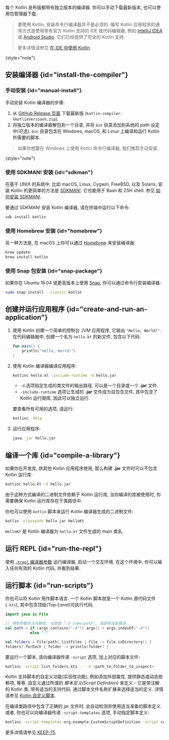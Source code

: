 [//]: # (title: Kotlin 命令行编译器)

每个 Kotlin 发布版都带有独立版本的编译器.
你可以手动下载最新版本, 也可以使用包管理器下载.

> 要使用 Kotlin, 安装命令行编译器并不是必须的.
> 编写 Kotlin 应用程序的通常方式是使用带有官方 Kotlin 支持的 IDE 或代码编辑器,
> 例如 [IntelliJ IDEA](https://www.jetbrains.com/idea/) 或 [Android Studio](https://developer.android.com/studio).
> 它们已经提供了完全的 Kotlin 支持.
>
> 更多详情请参见 [在 IDE 中使用 Kotlin](getting-started.md).
>
{style="note"}

## 安装编译器 {id="install-the-compiler"}

### 手动安装 {id="manual-install"}

手动安装 Kotlin 编译器的步骤:

1. 从 [GitHub Release 页面](%kotlinLatestUrl%) 下载最新版 (`kotlin-compiler-%kotlinVersion%.zip`).
2. 将独立版本的编译器解包到一个目录, 并将 `bin` 目录添加到系统的 path 设定中(可选).
   `bin` 目录包含在 Windows, macOS, 和 Linux 上编译和运行 Kotlin 所需要的脚本.

> 如果你想要在 Windows 上使用 Kotlin 命令行编译器, 我们推荐手动安装.
>
{style="note"}

### 使用 SDKMAN! 安装 {id="sdkman"}

在基于 UNIX 的系统中, 比如 macOS, Linux, Cygwin, FreeBSD, 以及 Solaris, 安装 Kotlin 的更简单的方法是 [SDKMAN!](https://sdkman.io).
它也能用于 Bash 和 ZSH shell. 参见 [如何安装 SDKMAN!](https://sdkman.io/install).

要通过 SDKMAN! 安装 Kotlin 编译器, 请在终端中运行以下命令:

```bash
sdk install kotlin
```

### 使用 Homebrew 安装 {id="homebrew"}

另一种方法是, 在 macOS 上你可以通过 [Homebrew](https://brew.sh/) 来安装编译器:

```bash
brew update
brew install kotlin
```

### 使用 Snap 包安装 {id="snap-package"}

如果你在 Ubuntu 16.04 或更高版本上使用 [Snap](https://snapcraft.io/), 你可以通过命令行安装编译器:

```bash
sudo snap install --classic kotlin
```

## 创建并运行应用程序 {id="create-and-run-an-application"}

1. 使用 Kotlin 创建一个简单的控制台 JVM 应用程序, 它输出 `"Hello, World!"`.
   在代码编辑器中, 创建一个名为 `hello.kt` 的新文件, 包含以下代码:

   ```kotlin
   fun main() {
       println("Hello, World!")
   }
   ```

2. 使用 Kotlin 编译器编译应用程序:

   ```bash
   kotlinc hello.kt -include-runtime -d hello.jar
   ```

   * `-d` 选项指定生成的类文件的输出路径, 可以是一个目录或一个 **.jar** 文件.
   * `-include-runtime` 选项让生成的 **.jar** 文件成为自包含文件, 其中包含了 Kotlin 运行期库, 因此可以独立运行.

   要查看所有可用的选项, 请运行:

   ```bash
   kotlinc -help
   ```

3. 运行应用程序:

   ```bash
   java -jar hello.jar
   ```

## 编译一个库 {id="compile-a-library"}

如果你在开发库, 供其他 Kotlin 应用程序使用, 那么构建 **.jar** 文件时可以不包含 Kotlin 运行库:

```bash
kotlinc hello.kt -d hello.jar
```

由于这种方式编译的二进制文件依赖于 Kotlin 运行库, 当你编译的库被使用时, 你需要确保 Kotlin 运行库存在于类路径中.

你也可以使用 `kotlin` 脚本来运行 Kotlin 编译器生成的二进制文件:

```bash
kotlin -classpath hello.jar HelloKt
```

`HelloKt` 是 Kotlin 编译器为 `hello.kt` 文件生成的 main 类名.

## 运行 REPL {id="run-the-repl"}

使用 [`-Xrepl` 编译器参数](compiler-reference.md#xrepl) 运行编译器, 启动一个交互环境.
在这个环境中, 你可以输入任何有效的 Kotlin 代码, 并看到结果.

## 运行脚本 {id="run-scripts"}

你也可以将 Kotlin 用作脚本语言.
一个 Kotlin 脚本就是一个 Kotlin 源代码文件 (`.kts`), 其中包含顶级(Top-Level)可执行代码.

```kotlin
import java.io.File

// 得到参数传入的路径, 也就是 "-d some/path", 或使用当前路径.
val path = if (args.contains("-d")) args[1 + args.indexOf("-d")]
           else "."

val folders = File(path).listFiles { file -> file.isDirectory() }
folders?.forEach { folder -> println(folder) }
```

要运行一个脚本, 请向编译器传递 `-script` 选项, 加上对应的脚本文件:

```bash
kotlinc -script list_folders.kts -- -d <path_to_folder_to_inspect>
```

Kotlin 支持脚本的自定义功能(实验性功能), 例如添加外部属性, 提供静态或动态依赖项, 等等.
自定义通过所谓的 _脚本定义(Script Definition)_ 来定义 - 它是带注解的 Kotlin 类, 带有适当的支持代码.
通过脚本文件名称扩展来选择适当的定义.
详情请参见 [Kotlin 自定义脚本](custom-script-deps-tutorial.md).

在编译类路径中包含了正确的 jar 文件时, 会自动检测并使用适当准备的脚本定义.
或者, 你也可以向编译器传递 `-script-templates` 选项, 手动指定脚本定义:

```bash
kotlinc -script-templates org.example.CustomScriptDefinition -script custom.script1.kts
```

更多详情请参见 [KEEP-75](https://github.com/Kotlin/KEEP/blob/master/proposals/scripting-support.md).
